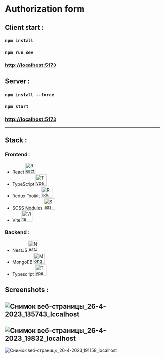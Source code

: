 # Authorization form

## Client start :
### `npm install`
### `npm run dev`

### [http://localhost:5173](http://localhost:5173)

## Server : 
### `npm install --force`
### `npm start`

### [http://localhost:5173](http://localhost:5173)

---
## Stack :

### Frontend :

* React
  <a href="https://reactjs.org/" target="_blank" rel="noreferrer"><img src="https://raw.githubusercontent.com/danielcranney/readme-generator/main/public/icons/skills/react-colored.svg" width="36" height="36" alt="React" /></a>
* TypeScript
  <a href="https://www.typescriptlang.org/" target="_blank" rel="noreferrer"><img src="https://raw.githubusercontent.com/danielcranney/readme-generator/main/public/icons/skills/typescript-colored.svg" width="36" height="36" alt="TypeScript" /></a>
* Redux Toolkit
  <a href="https://redux.js.org/" target="_blank" rel="noreferrer"><img src="https://raw.githubusercontent.com/danielcranney/readme-generator/main/public/icons/skills/redux-colored.svg" width="36" height="36" alt="Redux" /></a>
* SCSS Modules
  <a href="https://sass-lang.com/" target="_blank" rel="noreferrer"><img src="https://raw.githubusercontent.com/danielcranney/readme-generator/main/public/icons/skills/sass-colored.svg" width="36" height="36" alt="Sass" /></a>
* Vite
  <a href="https://vitejs.dev/" target="_blank" rel="noreferrer"><img src="https://raw.githubusercontent.com/danielcranney/readme-generator/main/public/icons/skills/vite-colored.svg" width="36" height="36" alt="Vite" /></a>

### Backend :

* NestJS
  <a href="https://docs.nestjs.com/" target="_blank" rel="noreferrer"><img src="https://raw.githubusercontent.com/danielcranney/readme-generator/main/public/icons/skills/nestjs-colored.svg" width="36" height="36" alt="NestJS" /></a>
* MongoDB
  <a href="https://www.mongodb.com/" target="_blank" rel="noreferrer"><img src="https://raw.githubusercontent.com/danielcranney/readme-generator/main/public/icons/skills/mongodb-colored.svg" width="36" height="36" alt="MongoDB" /></a>
* Typescript
  <a href="https://www.typescriptlang.org/" target="_blank" rel="noreferrer"><img src="https://raw.githubusercontent.com/danielcranney/readme-generator/main/public/icons/skills/typescript-colored.svg" width="36" height="36" alt="TypeScript" /></a>

## Screenshots :

![Снимок веб-страницы_26-4-2023_185743_localhost](https://user-images.githubusercontent.com/114210403/234633313-52cba551-e3e2-49b8-b057-2f24ed7530cf.jpeg)
---
![Снимок веб-страницы_26-4-2023_19832_localhost](https://user-images.githubusercontent.com/114210403/234635927-585b5f0b-c177-4ad1-b81e-1d1d796fb085.jpeg)
---
![Снимок веб-страницы_26-4-2023_191158_localhost](https://user-images.githubusercontent.com/114210403/234636750-110d2567-dfb3-40ca-9925-3c74ef05f0ea.jpeg)
